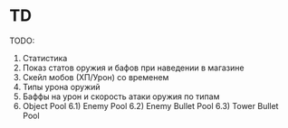 # TD
TODO:
1) Статистика
2) Показ статов оружия и бафов при наведении в магазине
3) Скейл мобов (ХП/Урон) со временем
4) Типы урона оружий
5) Баффы на урон и скорость атаки оружия по типам
6) Object Pool
  6.1) Enemy Pool
  6.2) Enemy Bullet Pool
  6.3) Tower Bullet Pool
   
